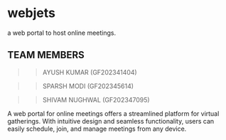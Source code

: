 # webjets
a web portal to host online meetings.

<H2>TEAM MEMBERS</H2>

>> AYUSH KUMAR (GF202341404)

>> SPARSH MODI (GF202345614)

>> SHIVAM NUGHWAL (GF202347095)

A web portal for online meetings offers a streamlined platform for virtual gatherings.
With intuitive design and seamless functionality, users can easily schedule, join, and manage meetings from any device.
